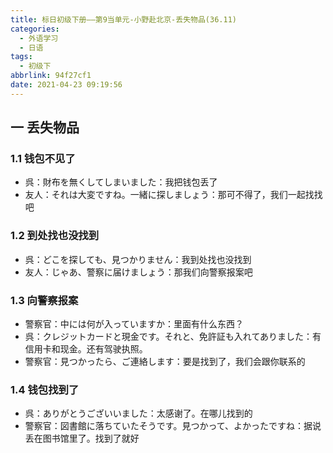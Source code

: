 ```yaml
---
title: 标日初级下册——第9当单元-小野赴北京-丢失物品(36.11)
categories:
  - 外语学习
  - 日语
tags:
  - 初级下
abbrlink: 94f27cf1
date: 2021-04-23 09:19:56
---
```

## 一 丢失物品

### 1.1 钱包不见了

* 呉：財布を無くしてしまいました：我把钱包丢了
* 友人：それは大変ですね。一緒に探しましょう：那可不得了，我们一起找找吧

<!--more-->

### 1.2 到处找也没找到

* 呉：どこを探しても、見つかりません：我到处找也没找到
* 友人：じゃあ、警察に届けましょう：那我们向警察报案吧

### 1.3 向警察报案

* 警察官：中には何が入っていますか：里面有什么东西？
* 呉：クレジットカードと現金です。それと、免許証も入れてありました：有信用卡和现金。还有驾驶执照。
* 警察官：見つかったら、ご連絡します：要是找到了，我们会跟你联系的

### 1.4 钱包找到了

* 呉：ありがとうございいました：太感谢了。在哪儿找到的
* 警察官：図書館に落ちていたそうです。見つかって、よかったですね：据说丢在图书馆里了。找到了就好
